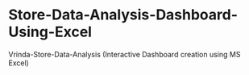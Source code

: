 # Store-Data-Analysis-Dashboard-Using-Excel
Vrinda-Store-Data-Analysis (Interactive Dashboard creation using MS Excel)
